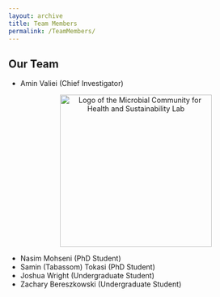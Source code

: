 ```yaml
---
layout: archive
title: Team Members
permalink: /TeamMembers/
---
```


## Our Team
- Amin Valiei (Chief Investigator)

<figure style="text-align: center;">
  <img src="{{ site.baseurl }}/images/Amin2.jpg" alt="Logo of the Microbial Community for Health and Sustainability Lab" style="width:300px; height:auto;">
  <figcaption style="font-style: italic; font-size: 0.9em; color: #555;"></figcaption>
</figure>
  
- Nasim Mohseni (PhD Student)
- Samin (Tabassom) Tokasi (PhD Student)
- Joshua Wright (Undergraduate Student)
- Zachary Bereszkowski (Undergraduate Student)
